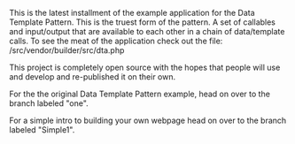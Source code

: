 This is the latest installment of the example application for the Data Template Pattern. This is the truest form of the pattern. A set of callables and input/output that are available to each other in a chain of data/template calls. To see the meat of the application check out the file: /src/vendor/builder/src/dta.php

This project is completely open source with the hopes that people will use and develop and re-published it on their own.

For the the original Data Template Pattern example, head on over to the branch labeled "one".

For a simple intro to building your own webpage head on over to the branch labeled "Simple1".
